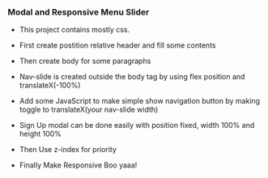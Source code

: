 ### Modal and Responsive Menu Slider

- This project contains mostly css.

- First create postition relative header and fill some contents

- Then create body for some paragraphs

- Nav-slide is created outside the body tag by using flex position and translateX(-100%)

- Add some JavaScript to make simple show navigation button by making toggle to translateX(your nav-slide width)

- Sign Up modal can be done easily with position fixed, width 100% and height 100%

- Then Use z-index for priority

- Finally Make Responsive Boo yaaa!
